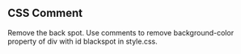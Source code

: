## CSS Comment

Remove the back spot. Use comments to remove background-color property of div with id blackspot in style.css.
